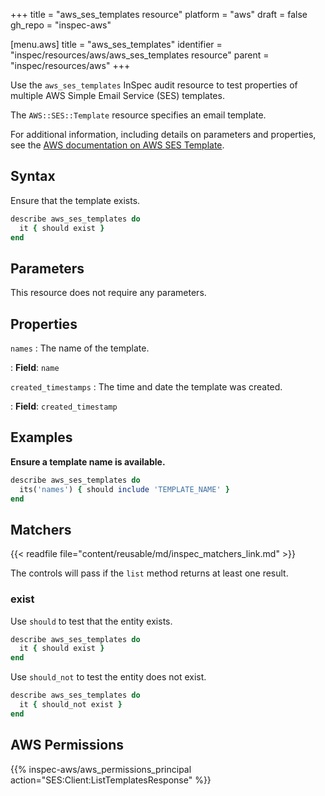 +++
title = "aws_ses_templates resource"
platform = "aws"
draft = false
gh_repo = "inspec-aws"

[menu.aws]
title = "aws_ses_templates"
identifier = "inspec/resources/aws/aws_ses_templates resource"
parent = "inspec/resources/aws"
+++

Use the `aws_ses_templates` InSpec audit resource to test properties of multiple AWS Simple Email Service (SES) templates.

The `AWS::SES::Template` resource specifies an email template.

For additional information, including details on parameters and properties, see the [AWS documentation on AWS SES Template](https://docs.aws.amazon.com/AWSCloudFormation/latest/UserGuide/aws-resource-ses-template.html).

## Syntax

Ensure that the template exists.

```ruby
describe aws_ses_templates do
  it { should exist }
end
```

## Parameters

This resource does not require any parameters.

## Properties

`names`
: The name of the template.

: **Field**: `name`

`created_timestamps`
: The time and date the template was created.

: **Field**: `created_timestamp`

## Examples

**Ensure a template name is available.**

```ruby
describe aws_ses_templates do
  its('names') { should include 'TEMPLATE_NAME' }
end
```

## Matchers

{{< readfile file="content/reusable/md/inspec_matchers_link.md" >}}

The controls will pass if the `list` method returns at least one result.

### exist

Use `should` to test that the entity exists.

```ruby
describe aws_ses_templates do
  it { should exist }
end
```

Use `should_not` to test the entity does not exist.

```ruby
describe aws_ses_templates do
  it { should_not exist }
end
```

## AWS Permissions

{{% inspec-aws/aws_permissions_principal action="SES:Client:ListTemplatesResponse" %}}
